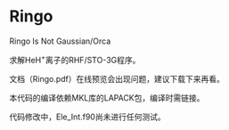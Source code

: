 # Ringo
Ringo Is Not Gaussian/Orca

求解HeH<sup>+</sup>离子的RHF/STO-3G程序。

文档（Ringo.pdf）在线预览会出现问题，建议下载下来再看。

本代码的编译依赖MKL库的LAPACK包，编译时需链接。

代码修改中，Ele_Int.f90尚未进行任何测试。
